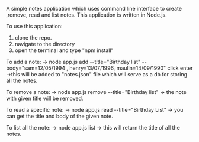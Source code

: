 A simple notes application which uses command line interface to create ,remove, read and list notes.
This application is written in Node.js.


To use this application:
1) clone the repo.
2) navigate to the directory
3) open the terminal and type "npm install"

To add a note:
-> node app.js add --title="Birthday list" --body="sam=12/05/1994 , henry=13/07/1996, maulin=14/09/1990" click enter
->this will be added to "notes.json" file which will serve as a db for storing all the notes.

To remove a note:
-> node app.js remove --title="Birthday list"
-> the note with given title will be removed.

To read a specific note:
-> node app.js read --title="Birthday List"
-> you can get the title and body of the given note.

To list all the note:
-> node app.js list
-> this will return the title of all the notes.
